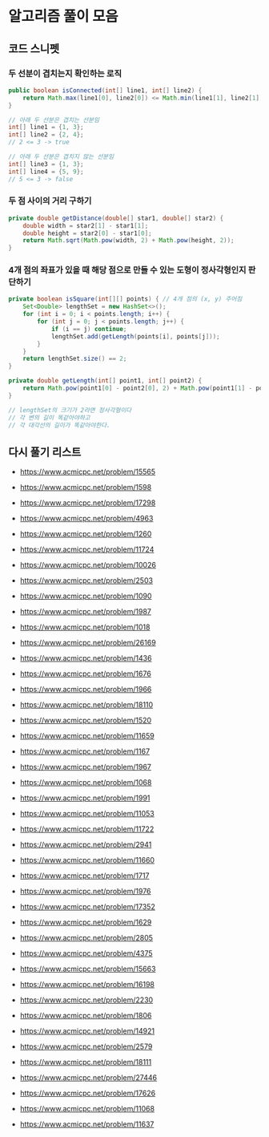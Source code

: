 # 알고리즘 풀이 모음

## 코드 스니펫

### 두 선분이 겹치는지 확인하는 로직

```java
public boolean isConnected(int[] line1, int[] line2) {
    return Math.max(line1[0], line2[0]) <= Math.min(line1[1], line2[1]);
}

// 아래 두 선분은 겹치는 선분임
int[] line1 = {1, 3};
int[] line2 = {2, 4};
// 2 <= 3 -> true

// 아래 두 선분은 겹치지 않는 선분임
int[] line3 = {1, 3};
int[] line4 = {5, 9};
// 5 <= 3 -> false
```

### 두 점 사이의 거리 구하기

```java
private double getDistance(double[] star1, double[] star2) {
    double width = star2[1] - star1[1];
    double height = star2[0] - star1[0];
    return Math.sqrt(Math.pow(width, 2) + Math.pow(height, 2));
}
```

### 4개 점의 좌표가 있을 때 해당 점으로 만들 수 있는 도형이 정사각형인지 판단하기

```java
private boolean isSquare(int[][] points) { // 4개 점의 (x, y) 주어짐
    Set<Double> lengthSet = new HashSet<>();
    for (int i = 0; i < points.length; i++) {
        for (int j = 0; j < points.length; j++) {
            if (i == j) continue;
            lengthSet.add(getLength(points[i], points[j]));
        }
    }
    return lengthSet.size() == 2;
}

private double getLength(int[] point1, int[] point2) {
    return Math.pow(point1[0] - point2[0], 2) + Math.pow(point1[1] - point2[1], 2);
}

// lengthSet의 크기가 2라면 정사각형이다
// 각 변의 길이 똑같아야하고
// 각 대각선의 길이가 똑같아야한다.
```

## 다시 풀기 리스트

- https://www.acmicpc.net/problem/15565

- https://www.acmicpc.net/problem/1598

- https://www.acmicpc.net/problem/17298

- https://www.acmicpc.net/problem/4963

- https://www.acmicpc.net/problem/1260

- https://www.acmicpc.net/problem/11724

- https://www.acmicpc.net/problem/10026

- https://www.acmicpc.net/problem/2503

- https://www.acmicpc.net/problem/1090

- https://www.acmicpc.net/problem/1987

- https://www.acmicpc.net/problem/1018

- https://www.acmicpc.net/problem/26169

- https://www.acmicpc.net/problem/1436

- https://www.acmicpc.net/problem/1676

- https://www.acmicpc.net/problem/1966

- https://www.acmicpc.net/problem/18110

- https://www.acmicpc.net/problem/1520

- https://www.acmicpc.net/problem/11659

- https://www.acmicpc.net/problem/1167

- https://www.acmicpc.net/problem/1967

- https://www.acmicpc.net/problem/1068

- https://www.acmicpc.net/problem/1991

- https://www.acmicpc.net/problem/11053

- https://www.acmicpc.net/problem/11722

- https://www.acmicpc.net/problem/2941

- https://www.acmicpc.net/problem/11660

- https://www.acmicpc.net/problem/1717

- https://www.acmicpc.net/problem/1976

- https://www.acmicpc.net/problem/17352

- https://www.acmicpc.net/problem/1629

- https://www.acmicpc.net/problem/2805

- https://www.acmicpc.net/problem/4375

- https://www.acmicpc.net/problem/15663
- https://www.acmicpc.net/problem/16198
- https://www.acmicpc.net/problem/2230
- https://www.acmicpc.net/problem/1806
- https://www.acmicpc.net/problem/14921
- https://www.acmicpc.net/problem/2579
- https://www.acmicpc.net/problem/18111
- https://www.acmicpc.net/problem/27446
- https://www.acmicpc.net/problem/17626
- https://www.acmicpc.net/problem/11068
- https://www.acmicpc.net/problem/11637